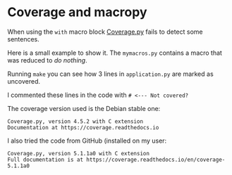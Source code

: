 # Coverage and macropy

When using the `with` macro block [Coverage.py](https://coverage.readthedocs.io/en/coverage-5.1/) fails to detect some sentences.

Here is a small example to show it. The `mymacros.py` contains a macro that was reduced to *do nothing*.

Running `make` you can see how 3 lines in `application.py` are marked as uncovered.

I commented these lines in the code with `# <--- Not covered?`

The coverage version used is the Debian stable one:

```
Coverage.py, version 4.5.2 with C extension
Documentation at https://coverage.readthedocs.io
```

I also tried the code from GitHub (installed on my user:

```
Coverage.py, version 5.1.1a0 with C extension
Full documentation is at https://coverage.readthedocs.io/en/coverage-5.1.1a0
```
